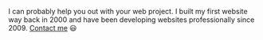 I can probably help you out with your web project. I built my first website way back in 2000 and have been developing websites professionally since 2009. <a href="#contact">Contact me</a> 😃

